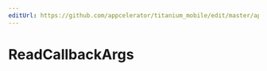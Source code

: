 ```yaml
---
editUrl: https://github.com/appcelerator/titanium_mobile/edit/master/apidoc/Titanium/Stream/Stream.yml
---
```

# ReadCallbackArgs

<TypeHeader/>

<ApiDocs/>
